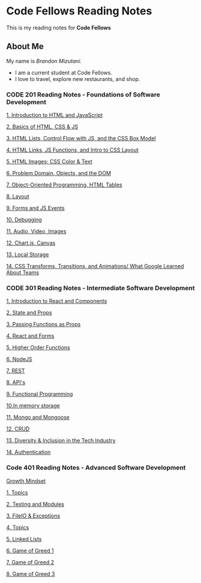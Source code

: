 # Code Fellows Reading Notes

This is my reading notes for **Code Fellows**

## About Me

My name is *Brandon Mizutani.*
- I am a current student at Code Fellows.
- I love to travel, explore new restaurants, and shop.

### CODE 201 Reading Notes - Foundations of Software Development

[1. Introduction to HTML and JavaScript](reading01.md)

[2. Basics of HTML, CSS & JS](readingnote-02.md)

[3. HTML Lists, Control Flow with JS, and the CSS Box Model](readingnote-03.md)

[4. HTML Links, JS Functions, and Intro to CSS Layout](readingnote-04.md)

[5. HTML Images; CSS Color & Text](readingnote-05.md)

[6. Problem Domain, Objects, and the DOM](readingnote-06.md)

[7. Object-Oriented Programming, HTML Tables](readingnote-07.md)

[8. Layout](readingnote-08.md)

[9. Forms and JS Events](readingnote-09.md)

[10. Debugging](readingnote-10.md)

[11. Audio, Video, Images](readingnote-11.md)

[12. Chart.js, Canvas](readingnote-12.md)

[13. Local Storage](readingnote-13.md)

[14. CSS Transforms, Transitions, and Animations/ What Google Learned About Teams](readingnote-14.md)

### CODE 301 Reading Notes - Intermediate Software Development

[1. Introduction to React and Components](readingnote-15.md)

[2. State and Props](readingnote-16.md)

[3. Passing Functions as Props](readingnote-17.md)

[4. React and Forms](readingnote-18.md)

[5. Higher Order Functions](readingnote-19.md)

[6. NodeJS](readingnote-20.md)

[7. REST](readingnote-21.md)

[8. API's](readingnote-22.md)

[9. Functional Programming](readingnote-23.md)

[10.In memory storage](readingnote-24.md)

[11. Mongo and Mongoose](readingnote-25.md)

[12. CRUD](readingnote-26.md)

[13. Diversity & Inclusion in the Tech Industry](readingnote-27.md)

[14. Authentication](readingnote-28.md)

### Code 401 Reading Notes - Advanced Software Development

[Growth Mindset](growth-mindset.md)

[1. Topics](readingnote-29.md)

[2. Testing and Modules](readingnote-30.md)

[3. FileIO & Exceptions](readingnote-31.md)

[4. Topics](readingnote-32.md)

[5. Linked Lists](readingnote-33.md)

[6. Game of Greed 1](readingnote-34.md)

[7. Game of Greed 2](readingnote-35.md)

[8. Game of Greed 3](readingnote-36.md)
